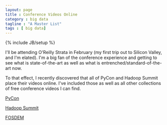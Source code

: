 ```yaml
---
layout: page
title : Conference Videos Online
category : big data
tagline : "A Master List"
tags : [ big data]
---
```

{% include JB/setup %}

I'll be attending O'Reilly Strata in February (my first trip out to Silicon Valley, and I'm elated).
I'm a big fan of the conference experience and getting to see what is state-of-the-art as well as
what is entrenched/standard-of-the-art now.

To that effect, I recently discovered that all of PyCon and Hadoop Summit place their videos online. I've included those as well as all other collections of free conference videos I can find.

[PyCon](http://pyvideo.org)

[Hadoop Summit](http://www.youtube.com/user/HadoopSummit)

[FOSDEM](https://fosdem.org/2014/news/2014-02-06-first-videos/)

